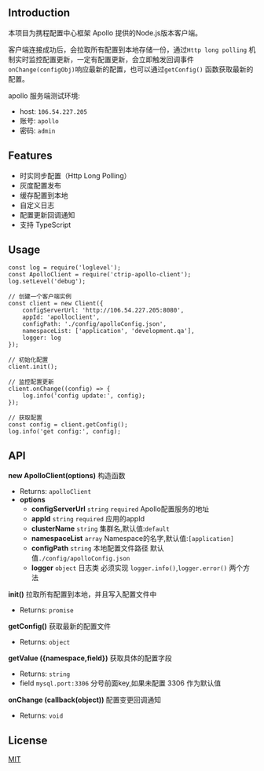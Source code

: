 

## Introduction
本项目为携程配置中心框架 Apollo 提供的Node.js版本客户端。

客户端连接成功后，会拉取所有配置到本地存储一份，通过`Http long polling` 机制实时监控配置更新，一定有配置更新，会立即触发回调事件 `onChange(configObj)`响应最新的配置，也可以通过`getConfig()` 函数获取最新的配置。

apollo 服务端测试环境:
* host: `106.54.227.205`
* 账号: `apollo`
* 密码: `admin`

## Features
* 时实同步配置（Http Long Polling）
* 灰度配置发布
* 缓存配置到本地
* 自定义日志
* 配置更新回调通知
* 支持 TypeScript

## Usage
```
const log = require('loglevel');
const ApolloClient = require('ctrip-apollo-client');
log.setLevel('debug');

// 创建一个客户端实例
const client = new Client({
    configServerUrl: 'http://106.54.227.205:8080',
    appId: 'apolloclient',
    configPath: './config/apolloConfig.json',
    namespaceList: ['application', 'development.qa'],
    logger: log
});

// 初始化配置
client.init();

// 监控配置更新
client.onChange((config) => {
    log.info('config update:', config);
});

// 获取配置
const config = client.getConfig();
log.info('get config:', config);
```
## API
**new ApolloClient(options)** 构造函数
* Returns: `apolloClient`
* **options**
    * **configServerUrl** `string` `required` Apollo配置服务的地址
    * **appId** `string` `required` 应用的appId
    * **clusterName** `string` 集群名,默认值:`default`
    * **namespaceList** `array` Namespace的名字,默认值:`[application]`
    * **configPath** `string` 本地配置文件路径 默认值`./config/apolloConfig.json`
    * **logger** `object` 日志类 必须实现 `logger.info()`,`logger.error()` 两个方法

**init()** 拉取所有配置到本地，并且写入配置文件中
* Returns: `promise`

**getConfig()**  获取最新的配置文件
* Returns: `object`

**getValue ({namespace,field})**  获取具体的配置字段
* Returns: `string`
* field `mysql.port:3306` 分号前面key,如果未配置 3306 作为默认值

**onChange (callback(object))**  配置变更回调通知
* Returns: `void`

## License

[MIT](LICENSE)


